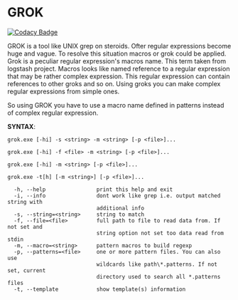 GROK
======

[![Codacy Badge](https://api.codacy.com/project/badge/Grade/1d16744e2d18482186640ce1397d8b55)](https://app.codacy.com/manual/egoroff/grok?utm_source=github.com&utm_medium=referral&utm_content=aegoroff/grok&utm_campaign=Badge_Grade_Dashboard)

GROK is a tool like UNIX grep on steroids. Ofter regular expressions become huge and vague. To resolve this situation macros or grok could be applied. Grok is a peculiar regular expression's macros name. 
This term taken from logstash project. Macros looks like named reference to a regular expression that may be rather complex expression. 
This regular expression can contain references to other groks and so on. Using groks you can make complex regular expressions from simple ones.

So using GROK you have to use a macro name defined in patterns instead of complex regular expression.

**SYNTAX**:
```
grok.exe [-hi] -s <string> -m <string> [-p <file>]...

grok.exe [-hi] -f <file> -m <string> [-p <file>]...

grok.exe [-hi] -m <string> [-p <file>]...

grok.exe -t[h] [-m <string>] [-p <file>]...

  -h, --help                print this help and exit
  -i, --info                dont work like grep i.e. output matched string with
                            additional info
  -s, --string=<string>     string to match
  -f, --file=<file>         full path to file to read data from. If not set and
                            string option not set too data read from stdin
  -m, --macro=<string>      pattern macros to build regexp
  -p, --patterns=<file>     one or more pattern files. You can also use
                            wildcards like path\*.patterns. If not set, current
                            directory used to search all *.patterns files
  -t, --template            show template(s) information
``` 